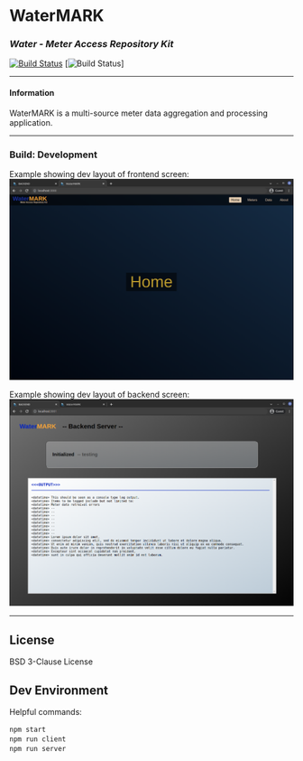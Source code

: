 # WaterMARK
### _Water - Meter Access Repository Kit_
[![Build Status](https://img.shields.io/static/v1?label=build&message=development&color=red)](hhttps://img.shields.io)
[![Build Status](https://img.shields.io/static/v1?label=activity&message=tests_failed_broken_code&color=red)]
___
#### Information

WaterMARK is a multi-source meter data aggregation and processing application.

___


### Build: Development

Example showing dev layout of frontend screen:
![](frontend.png)

Example showing dev layout of backend screen:
![](backend.png)


___



## License

BSD 3-Clause License



## Dev Environment

Helpful commands:
```sh
npm start
npm run client
npm run server
```


